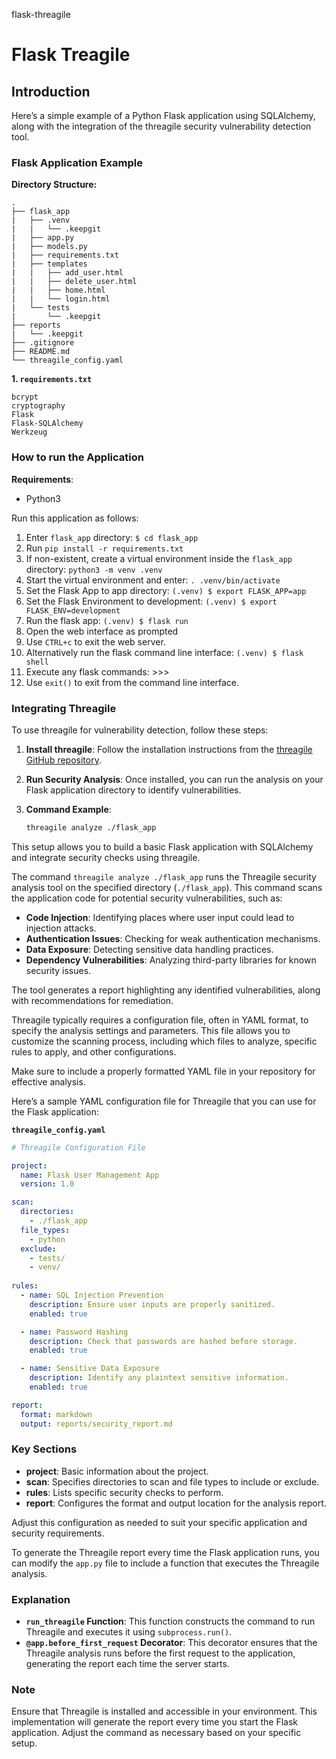 flask-threagile
# Flask Treagile

## Introduction

Here’s a simple example of a Python Flask application using SQLAlchemy, along with the integration of the threagile security vulnerability detection tool.

### Flask Application Example

**Directory Structure:**
```
.
├── flask_app
|   ├── .venv
|   |   └── .keepgit
|   ├── app.py
|   ├── models.py
|   ├── requirements.txt
|   ├── templates
|   |   ├── add_user.html
|   |   ├── delete_user.html
|   |   ├── home.html
|   |   └── login.html
|   └── tests
|       └── .keepgit
├── reports
|   └── .keepgit
├── .gitignore
├── README.md
└── threagile_config.yaml
```

**1. `requirements.txt`**
```plaintext
bcrypt
cryptography
Flask
Flask-SQLAlchemy
Werkzeug
```

### How to run the Application

**Requirements**:
- Python3

Run this application as follows:

1) Enter ```flask_app``` directory: ```$ cd flask_app```
2) Run ```pip install -r requirements.txt```
3) If non-existent, create a virtual environment inside the ```flask_app``` directory: ```python3 -m venv .venv```
4) Start the virtual environment and enter: ```. .venv/bin/activate```
5) Set the Flask App to app directory: ```(.venv) $ export FLASK_APP=app```
6) Set the Flask Environment to development: ```(.venv) $ export FLASK_ENV=development```
7) Run the flask app: ```(.venv) $ flask run```
8) Open the web interface as prompted
9) Use ```CTRL+c``` to exit the web server.
10) Alternatively run the flask command line interface: ```(.venv) $ flask shell```
11) Execute any flask commands: >>>
12) Use ```exit()``` to exit from the command line interface.

### Integrating Threagile

To use threagile for vulnerability detection, follow these steps:

1. **Install threagile**: 
   Follow the installation instructions from the [threagile GitHub repository](https://github.com/threagile/threagile).

2. **Run Security Analysis**:
   Once installed, you can run the analysis on your Flask application directory to identify vulnerabilities.

3. **Command Example**:
   ```bash
   threagile analyze ./flask_app
   ```

This setup allows you to build a basic Flask application with SQLAlchemy and integrate security checks using threagile.

The command `threagile analyze ./flask_app` runs the Threagile security analysis tool on the specified directory (`./flask_app`). This command scans the application code for potential security vulnerabilities, such as:

- **Code Injection**: Identifying places where user input could lead to injection attacks.
- **Authentication Issues**: Checking for weak authentication mechanisms.
- **Data Exposure**: Detecting sensitive data handling practices.
- **Dependency Vulnerabilities**: Analyzing third-party libraries for known security issues.

The tool generates a report highlighting any identified vulnerabilities, along with recommendations for remediation.

Threagile typically requires a configuration file, often in YAML format, to specify the analysis settings and parameters. This file allows you to customize the scanning process, including which files to analyze, specific rules to apply, and other configurations. 

Make sure to include a properly formatted YAML file in your repository for effective analysis.

Here’s a sample YAML configuration file for Threagile that you can use for the Flask application:

**`threagile_config.yaml`**

```yaml
# Threagile Configuration File

project:
  name: Flask User Management App
  version: 1.0

scan:
  directories:
    - ./flask_app
  file_types:
    - python
  exclude:
    - tests/
    - venv/
  
rules:
  - name: SQL Injection Prevention
    description: Ensure user inputs are properly sanitized.
    enabled: true

  - name: Password Hashing
    description: Check that passwords are hashed before storage.
    enabled: true

  - name: Sensitive Data Exposure
    description: Identify any plaintext sensitive information.
    enabled: true

report:
  format: markdown
  output: reports/security_report.md
```

### Key Sections
- **project**: Basic information about the project.
- **scan**: Specifies directories to scan and file types to include or exclude.
- **rules**: Lists specific security checks to perform.
- **report**: Configures the format and output location for the analysis report.

Adjust this configuration as needed to suit your specific application and security requirements.

To generate the Threagile report every time the Flask application runs, you can modify the `app.py` file to include a function that executes the Threagile analysis. 

### Explanation
- **`run_threagile` Function**: This function constructs the command to run Threagile and executes it using `subprocess.run()`.
- **`@app.before_first_request` Decorator**: This decorator ensures that the Threagile analysis runs before the first request to the application, generating the report each time the server starts.

### Note
Ensure that Threagile is installed and accessible in your environment. This implementation will generate the report every time you start the Flask application. Adjust the command as necessary based on your specific setup.
